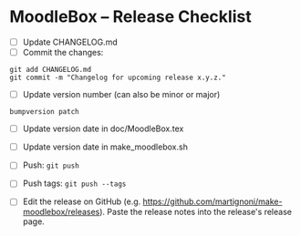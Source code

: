 # MoodleBox – Release Checklist

- [ ] Update CHANGELOG.md
- [ ] Commit the changes: 
```
git add CHANGELOG.md
git commit -m "Changelog for upcoming release x.y.z."
```

- [ ] Update version number (can also be minor or major)
```
bumpversion patch
```
- [ ] Update version date in doc/MoodleBox.tex
- [ ] Update version date in make_moodlebox.sh

- [ ] Push: `git push`
- [ ] Push tags: `git push --tags`
- [ ] Edit the release on GitHub (e.g. https://github.com/martignoni/make-moodlebox/releases). Paste the release notes into the release's release page.
